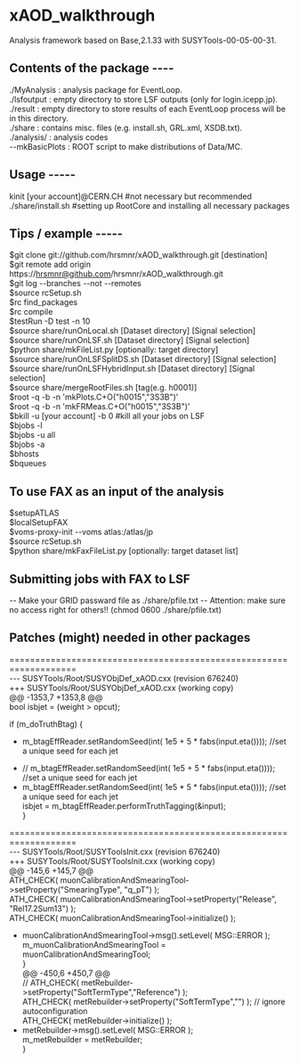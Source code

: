 # xAOD_walkthrough
Analysis framework based on Base,2.1.33 with SUSYTools-00-05-00-31.

## Contents of the package ----
./MyAnalysis : analysis package for EventLoop.  
./lsfoutput  : empty directory to store LSF outputs (only for login.icepp.jp).  
./result     : empty directory to store results of each EventLoop process will be in this directory.  
./share      : contains misc. files (e.g. install.sh, GRL.xml, XSDB.txt).  
./analysis/  : analysis codes  
  --mkBasicPlots : ROOT script to make distributions of Data/MC.  

## Usage -----
kinit [your account]@CERN.CH #not necessary but recommended  
./share/install.sh #setting up RootCore and installing all necessary packages  

## Tips / example -----
$git clone git://github.com/hrsmnr/xAOD_walkthrough.git [destination]  
$git remote add origin https://hrsmnr@github.com/hrsmnr/xAOD_walkthrough.git  
$git log --branches --not --remotes  
$source rcSetup.sh  
$rc find_packages  
$rc compile  
$testRun -D test -n 10  
$source share/runOnLocal.sh [Dataset directory] [Signal selection]  
$source share/runOnLSF.sh [Dataset directory] [Signal selection]  
$python share/mkFileList.py [optionally: target directory]  
$source share/runOnLSFSplitDS.sh [Dataset directory] [Signal selection]  
$source share/runOnLSFHybridInput.sh [Dataset directory] [Signal selection]  
$source share/mergeRootFiles.sh [tag(e.g. h0001)]  
$root -q -b -n 'mkPlots.C+O("h0015","3S3B")'  
$root -q -b -n 'mkFRMeas.C+O("h0015","3S3B")'  
$bkill -u [your account] -b 0 #kill all your jobs on LSF  
$bjobs -l  
$bjobs -u all  
$bjobs -a  
$bhosts  
$bqueues  

## To use FAX as an input of the analysis  
$setupATLAS  
$localSetupFAX  
$voms-proxy-init --voms atlas:/atlas/jp  
$source rcSetup.sh  
$python share/mkFaxFileList.py [optionally: target dataset list]  
## Submitting jobs with FAX to LSF  
-- Make your GRID passward file as ./share/pfile.txt
-- Attention: make sure no access right for others!! (chmod 0600 ./share/pfile.txt)

## Patches (might) needed in other packages
===================================================================  
--- SUSYTools/Root/SUSYObjDef_xAOD.cxx  (revision 676240)  
+++ SUSYTools/Root/SUSYObjDef_xAOD.cxx  (working copy)  
@@ -1353,7 +1353,8 @@  
   bool isbjet = (weight > opcut);  
 
   if (m_doTruthBtag) {  
-    m_btagEffReader.setRandomSeed(int( 1e5 + 5 * fabs(input.eta()))); //set a unique seed for each jet  
+    //    m_btagEffReader.setRandomSeed(int( 1e5 + 5 * fabs(input.eta()))); //set a unique seed for each jet  
+    m_btagEffReader.setRandomSeed(int( 1e5 * 5 * fabs(input.eta()))); //set a unique seed for each jet  
     isbjet = m_btagEffReader.performTruthTagging(&input);  
   }  
 
===================================================================  
--- SUSYTools/Root/SUSYToolsInit.cxx    (revision 676240)  
+++ SUSYTools/Root/SUSYToolsInit.cxx    (working copy)  
@@ -145,6 +145,7 @@  
     ATH_CHECK( muonCalibrationAndSmearingTool->setProperty("SmearingType", "q_pT") );  
     ATH_CHECK( muonCalibrationAndSmearingTool->setProperty("Release", "Rel17.2Sum13") );  
     ATH_CHECK( muonCalibrationAndSmearingTool->initialize() );  
+    muonCalibrationAndSmearingTool->msg().setLevel( MSG::ERROR );  
     m_muonCalibrationAndSmearingTool = muonCalibrationAndSmearingTool;  
   }  
@@ -450,6 +450,7 @@  
     // ATH_CHECK( metRebuilder->setProperty("SoftTermType","Reference") );  
     ATH_CHECK( metRebuilder->setProperty("SoftTermType","") ); // ignore autoconfiguration  
     ATH_CHECK( metRebuilder->initialize() );  
+    metRebuilder->msg().setLevel( MSG::ERROR );  
     m_metRebuilder = metRebuilder;  
   }  
